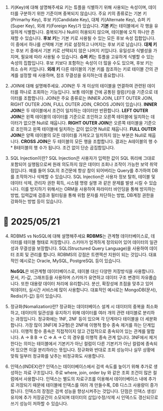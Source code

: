 1. 키(Key)에 대해 설명해주세요
   키는 튜플을 식별하기 위해 사용되는 속성이며, 데이터를 구분하기 위한 기준이며 중복되지 않습니다.
   주요 키의 종류로는 기본 키(Primarhy Key), 후보 키(Candidate Key), 대체 키(Alternate Key), 슈퍼 키(Super Key), 외래 키(Foreign Key)가 있습니다.
   **기본 키**는 테이블에서 각 행을 유일하게 식별합니다. 중복되거나 Null이 허용되지 않으며, 테이블에 오직 하나만 존재할 수 있습니다.
   **후보 키**는 기본 키로 사용될 수 있는 모든 후보 속성 집합입니다.
   이 중에서 하나를 선택해 기본 키로 설정하고 나머지는 후보 키로 남습니다.
   **대체 키**는 후보 키 중에서 기본 키로 선택되지 않은 나머지 키입니다. 유일성과 식별성을 가지며, 필요에 따라 사용될 수 있습니다.
   **슈퍼 키**는 튜플을 고유하게 식별할 수 있는 속성의 집합입니다. 후보 키보다 포함하는 속성이 더 많을 수도 있으며, 후보 키는 최소 슈퍼 키입니다.
   **외래 키**
   다른 테이블의 기본 키를 참조하는 키로 테이블 간의 관계를 설정할 때 사용하며, 참조 무결성을 유지하는데 중요합니다.
2. JOIN에 대해 설명해주세요.
   JOIN은 두 개 이상의 테이블을 연결하여 관련된 데이터를 하나로 조회하는 기능입니다. 보통 테이블 간에 공통된 컬럼(키)을 기준으로 데이터를 조합합니다.
   JOIN은 주요 종류로는 INNER JOIN, LEFT OUTER JOIN, RIGHT OUTER JOIN, FULL OUTER JOIN, CROOS JOIN이 있습니다.
   **INNER JOIN**은 두 테이블에서 조건이 일치하는 데이터만 반환합니다.
   **LEFT OUTER JOIN**은 왼쪽 테이블의 데이터를 기준으로 조인하고 오른쪽 테이블에 일치하는 데이터가 없으면 Null로 채웁니다.
   **RIGHT OUTER JOIN**은 오른쪽 테이블을 기준으로 조인하고 왼쪽 테이블에 일치하는 값이 없으면 Null로 채웁니다.
   **FULL OUTER JOIN**은 양쪽 테이블의 모든 데이터를 가져오고 일치하지 않는 부분은 Null로 채웁니다.
   **CROSS JOIN**은 두 테이블의 모든 행을 조합합니다. 결과는 A테이블의 행 수 \* B테이블의 행 수가 됩니다. 조건 없이 단순 곱집합입니다.

3. SQL Injection이란?
   SQL Injection은 사용자가 입력한 값이 SQL 쿼리에 그대로 포함되어 실행됨으로써 원래 의도하지 않은 데이터 조회나 조작이 가능한 보약 취약점입니다.
   예를 들어 SQL의 조건문에 항상 참이 되어버리는 Query를 추가하여 DB를 조작하거나 삭제할 수 있습니다.
   SQL Injection은
   사용자 정보 탈취,
   테이블 및 데이터 삭제,
   관리자 권한 획득,
   시스템 명령 실행
   과 같은 문제를 발생 시킬 수 있습니다.
   이를 방지하기 위해서는
   ORM을 사용하여 파라미터 바인딩을 통해 방지하는 방법,
   입력값에 검증과 필터링을 통해 위험 문자를 차단하는 방법,
   DB계정 권한을 강화하는 방법 등이 있습니다.

# 📅 2025/05/21

4. RDBMS vs NoSQL에 대해 설명해주세요
   **RDBMS**는 관계형 데이터베이스로, 데이터를 테이블 형태로 저장합니다. 스키마가 엄격하게 정의되어 있어 데이터의 일관성과 무결성을 보장합니다.
   SQL(Structured Query Language)을 사용하여 데이터 조회 및 관리를 합니다. RDBMS의 강점은 트랜잭션 지원이 되는 것입니다.
   대표적인 예시로는 Oracle, MySQL, PostgreSQL 등이 있습니다.

   **NoSQL**은 비관계형 데이터베이스로, 테이블 대신 다양한 저장방식을 사용합니다. 문서, 키-값, 그래프등을 사용하며 스키마가 유연하고 데이터 구조 변경이 자유롭습니다. 또한 대용량 데이터 처리에 유리합니다. 분산, 확장성에 초점을 맞추고 있어 빅데이터, 실시간 서비스에 많이 사용합니다.
   대표적인 예시로는 MongoDB(문서), Redis(키-값) 등이 있습니다.

5. 정규화(Nomalization)란?
   정규화는 데이터베이스 설계 시 데이터의 중복을 최소화하고, 데이터의 일관성을 유지하기 위해 데이터를 여러 개의 관련 테이블로 분리하는 과정입니다. 정규화에는 1NF, 2NF 등이 있으며 각 단계마다 테이블을 더 세분화합니다.
   가장 많이 3NF(제 3규형)은 2NF에 이행적 함수 종속 제거를 하는 단계입니다.
   이행적 함수 종속은 직접적이지 않고 간접적으로 종속되어 있는 관계를 말합니다.
   A -> B
   B -> C
   => A -> C 의 경우를 이행적 종속 관계 입니다.
   3NF에서 제거한다는 의미는 테이블에서 기본키가 아닌 컬럼이 다른 기본키가 아닌 컬럼에 종속되어 있으면 이걸 분리하라는 뜻입니다.
   정규화와 반대로 조회 성능이나 실무 상황에 맞춰 일부러 정규화를 낮추는 비정규화도 사용합니다.

6. 인덱스(INDEX)란?
   인덱스는 데이터베이스에서 검색 속도를 높이기 위해 추가로 생성하는 자료 구조입니다. 주로 where, join, order by 와 같은 조회 조건이 많은 컬럼에서 사용합니다.
   인덱스는 별도의 자료구조를 이용해서 데이터베이스 내에 추가로 저장되기 때문에 테이블에 인덱스를 여러 개 만들수록, DB 디스크 사용량이 증가합니다.
   인덱스의 장점은 검색 성능을 향상시켜주는 것입니다. 단점은 인덱스 생성/유지에 추가 저장공간이 소모되며 데이터의 삽입/수정/삭제 시 인덱스도 갱신되므로 쓰기 성능이 저하할 수 있습니다.
